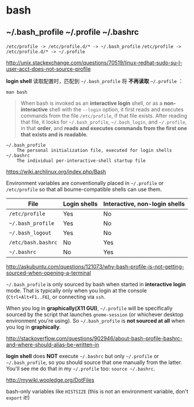 
# bash

## ~/.bash_profile ~/.profile ~/.bashrc

`/etc/profile -> /etc/profile.d/* -> ~/.bash_profile`
`/etc/profile -> /etc/profile.d/* -> ~/.profile`

http://unix.stackexchange.com/questions/70519/linux-redhat-sudo-su-l-user-acct-does-not-source-profile

**login shell** 读取配置时，匹配到 `~/.bash_profile` 将 **不再读取** `~/.profile` ：

`man bash`

> When  bash  is  invoked  as  an **interactive login** shell, or as a **non-interactive** shell with the `--login` option, it first reads and executes commands from the file `/etc/profile`,  if  that  file  exists.   After  reading that file, it looks for `~/.bash_profile`, `~/.bash_login`, and `~/.profile`, in that **order**, and **reads and executes commands from the first one that exists and is readable**.

```
~/.bash_profile
    The personal initialization file, executed for login shells
~/.bashrc
    The individual per-interactive-shell startup file
```

https://wiki.archlinux.org/index.php/Bash

Environment variables are conventionally placed in `~/.profile` or `/etc/profile` so that all bourne-compatible shells can use them.

| File               | Login shells | Interactive, non-login shells |
|--------------------|--------------|-------------------------------|
| `/etc/profile`     | Yes          | No                            |
| `~/.bash_profile`  | Yes          | No                            |
| `~/.bash_logout`   | Yes          | No                            |
| `/etc/bash.bashrc` | No           | Yes                           |
| `~/.bashrc`        | No           | Yes                           |


http://askubuntu.com/questions/121073/why-bash-profile-is-not-getting-sourced-when-opening-a-terminal

`~/.bash_profile` is only sourced by bash when started in **interactive login** mode. That is typically only when you login at the console (`Ctrl+Alt+F1..F6`), or connecting via `ssh`.

When you log in **graphically(X11 GUI)**, `~/.profile` will be specifically sourced by the script that launches `gnome-session` (or whichever desktop environment you're using). So `~/.bash_profile` is **not sourced at all** when you log in **graphically**.

http://stackoverflow.com/questions/902946/about-bash-profile-bashrc-and-where-should-alias-be-written-in

**login shell** does **NOT** execute `~/.bashrc` but only `~/.profile` or `~/.bash_profile`, so you should source that one manually from the latter. You'll see me do that in my `~/.profile` too: `source ~/.bashrc`.

http://mywiki.wooledge.org/DotFiles

bash-only variables like `HISTSIZE` (this is not an environment variable, don't `export` it!)















